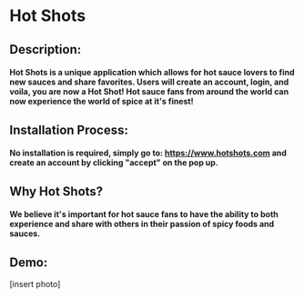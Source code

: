   # Hot Shots

  ## Description:
  #### Hot Shots is a unique application which allows for hot sauce lovers to find new sauces and share favorites. Users will create an account, login, and voila, you are now a Hot Shot! Hot sauce fans from around the world can now experience the world of spice at it's finest!

  ## Installation Process:
  #### No installation is required, simply go to: https://www.hotshots.com and create an account by clicking "accept" on the pop up.

  ## Why Hot Shots?
  #### We believe it's important for hot sauce fans to have the ability to both experience and share with others in their passion of spicy foods and sauces.

  ## Demo:
  [insert photo]

